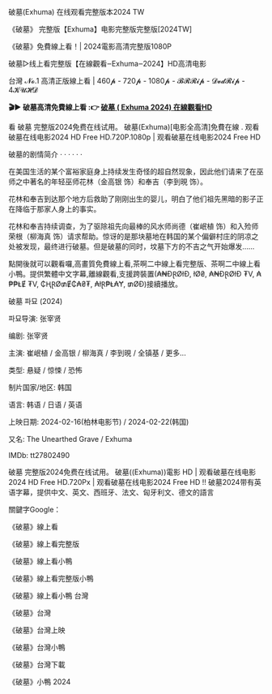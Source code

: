 <p dir="auto">破墓(Exhuma) 在线观看完整版本2024 TW</p>
<p dir="auto">《破墓》 完整版【Exhuma】电影完整版完整版[2024TW]</p>
<p dir="auto">《破墓》免費線上看！| 2024電影高清完整版1080P</p>
<p dir="auto">破墓▷线上看完整版【在線觀看‒Exhuma‒2024】HD高清电影</p>

<p dir="auto">台灣 𝓝𝓸.1 高清正版線上看 | 460𝓹 - 720𝓹 - 1080𝓹 - 𝓑𝓡𝓡𝓲𝓹 - 𝓓𝓿𝓭𝓡𝓲𝓹 - 4𝓚𝓤𝓗𝓓</p>



 <p dir="auto"><b>🎬▶ 破墓高清免費線上看 :👉 <a href="https://t.co/6tDA4gHrRk" rel="nofollow">破墓 ( Exhuma 2024) 在線觀看HD</a></b></p>


<p dir="auto">看 破墓 完整版2024免费在线试用。 破墓(Exhuma)[电影全高清]免費在線 . 观看破墓在线电影2024 HD Free HD.720P.1080p | 观看破墓在线电影2024 Free HD</p>



<p dir="auto">破墓的剧情简介 · · · · · ·</p>


<p dir="auto">在美国生活的某个富裕家庭身上持续发生奇怪的超自然现象，因此他们请来了在巫师之中著名的年轻巫师花林（金高银 饰）和奉吉（李到晛 饰）。</p>

 
<p dir="auto">花林和奉吉到达那个地方后救助了刚刚出生的婴儿，明白了他们祖先黑暗的影子正在降临于那家人身上的事实。</p>

 
<p dir="auto">花林和奉吉持续调查，为了驱除祖先向最棒的风水师尚德（崔岷植 饰）和入殓师荣根（柳海真 饰）请求帮助。惊讶的是那块墓地在韩国的某个偏僻村庄的阴凉之处被发现，最终进行破墓。但是破墓的同时，坟墓下方的不吉之气开始爆发……</p>


 

<p dir="auto">點開後就可以觀看囉,高畫質免費線上看,茶啊二中線上看完整版、茶啊二中線上看小鴨。提供繁體中文字幕,離線觀看,支援跨裝置(₳₦ĐⱤØłĐ, łØ₴, ₳₦ĐⱤØłĐ ₮V, ₳₱₱ⱠɆ ₮V, ₵ⱧⱤØ₥Ɇ₵₳₴₮, ₳łⱤ₱Ⱡ₳Ɏ, ₥ØĐ)接續播放。</p>


 
破墓 파묘 (2024)

파묘导演: 张宰贤

编剧: 张宰贤

主演: 崔岷植 / 金高银 / 柳海真 / 李到晛 / 全镇基 / 更多...

类型: 悬疑 / 惊悚 / 恐怖

制片国家/地区: 韩国

语言: 韩语 / 日语 / 英语

上映日期: 2024-02-16(柏林电影节) / 2024-02-22(韩国)

又名: The Unearthed Grave / Exhuma

IMDb: tt27802490

破墓 完整版2024免费在线试用。 破墓((Exhuma))電影 HD | 观看破墓在线电影2024 HD Free HD.720Px | 观看破墓在线电影2024 Free HD !! 破墓2024带有英语字幕，提供中文、英文、西班牙、法文、匈牙利文、德文的語言

 
關鍵字Google：

《破墓》線上看


《破墓》線上看完整版

《破墓》線上看小鴨


《破墓》線上看完整版小鴨


《破墓》線上看小鴨 台灣


《破墓》台灣

 

《破墓》台灣上映

 

《破墓》台灣小鴨

 

《破墓》台灣下載


《破墓》小鴨 2024

 
